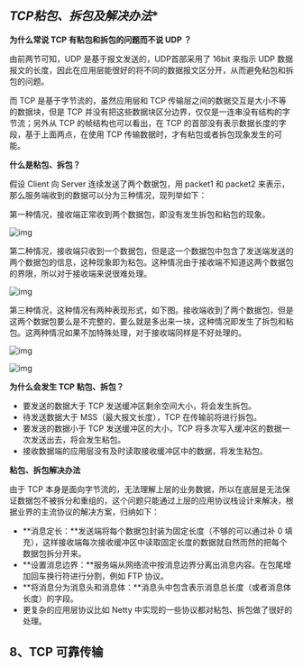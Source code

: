 ## *TCP粘包、拆包及解决办法**

**为什么常说 TCP 有粘包和拆包的问题而不说 UDP ？**

由前两节可知，UDP 是基于报文发送的，UDP首部采用了 16bit 来指示 UDP 数据报文的长度，因此在应用层能很好的将不同的数据报文区分开，从而避免粘包和拆包的问题。

而 TCP 是基于字节流的，虽然应用层和 TCP 传输层之间的数据交互是大小不等的数据块，但是 TCP 并没有把这些数据块区分边界，仅仅是一连串没有结构的字节流；另外从 TCP 的帧结构也可以看出，在 TCP 的首部没有表示数据长度的字段，基于上面两点，在使用 TCP 传输数据时，才有粘包或者拆包现象发生的可能。

**什么是粘包、拆包？**

假设 Client 向 Server 连续发送了两个数据包，用 packet1 和 packet2 来表示，那么服务端收到的数据可以分为三种情况，现列举如下：

第一种情况，接收端正常收到两个数据包，即没有发生拆包和粘包的现象。

![img](https://pic2.zhimg.com/80/v2-1f03c5a6c04279d9c318ef48348dc32d_720w.png)

第二种情况，接收端只收到一个数据包，但是这一个数据包中包含了发送端发送的两个数据包的信息，这种现象即为粘包。这种情况由于接收端不知道这两个数据包的界限，所以对于接收端来说很难处理。

![img](https://pic3.zhimg.com/80/v2-e090a51ff37d6dfd1de747c70288222a_720w.png)

第三种情况，这种情况有两种表现形式，如下图。接收端收到了两个数据包，但是这两个数据包要么是不完整的，要么就是多出来一块，这种情况即发生了拆包和粘包。这两种情况如果不加特殊处理，对于接收端同样是不好处理的。



![img](https://pic2.zhimg.com/80/v2-6163805a4cbd6be0581cca82cd5ac8f5_720w.png)

![img](https://pic2.zhimg.com/80/v2-ca1d6c986cec845951dd0811f5888021_720w.png)

**为什么会发生 TCP 粘包、拆包？**

- 要发送的数据大于 TCP 发送缓冲区剩余空间大小，将会发生拆包。
- 待发送数据大于 MSS（最大报文长度），TCP 在传输前将进行拆包。
- 要发送的数据小于 TCP 发送缓冲区的大小，TCP 将多次写入缓冲区的数据一次发送出去，将会发生粘包。
- 接收数据端的应用层没有及时读取接收缓冲区中的数据，将发生粘包。

**粘包、拆包解决办法**

由于 TCP 本身是面向字节流的，无法理解上层的业务数据，所以在底层是无法保证数据包不被拆分和重组的，这个问题只能通过上层的应用协议栈设计来解决，根据业界的主流协议的解决方案，归纳如下：

- **消息定长：**发送端将每个数据包封装为固定长度（不够的可以通过补 0 填充），这样接收端每次接收缓冲区中读取固定长度的数据就自然而然的把每个数据包拆分开来。
- **设置消息边界：**服务端从网络流中按消息边界分离出消息内容。在包尾增加回车换行符进行分割，例如 FTP 协议。
- **将消息分为消息头和消息体：**消息头中包含表示消息总长度（或者消息体长度）的字段。
- 更复杂的应用层协议比如 Netty 中实现的一些协议都对粘包、拆包做了很好的处理。

## **8、TCP 可靠传输**